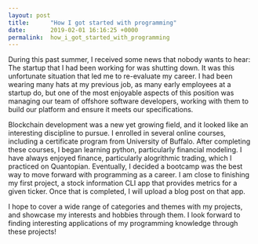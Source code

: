 ```yaml
---
layout: post
title:      "How I got started with programming"
date:       2019-02-01 16:16:25 +0000
permalink:  how_i_got_started_with_programming
---
```



During this past summer, I received some news that nobody wants to hear: The startup that I had been working for was shutting down. It was this unfortunate situation that led me to re-evaluate my career. I had been wearing many hats at my previous job, as many early employees at a startup do, but one of the most enjoyable aspects of this position was managing our team of offshore software developers, working with them to build our platform and ensure it meets our specifications. 

Blockchain development was a new yet growing field, and it looked like an interesting discipline to pursue. I enrolled in several online courses, including a certificate program from University of Buffalo. After completing these courses, I began learning python, particularly financial modeling. I have always enjoyed finance, particularly alogrithmic trading, which I practiced on Quantopian. Eventually, I decided a bootcamp was the best way to move forward with programming as a career. I am close to finishing my first project, a stock information CLI app that provides metrics for a given ticker. Once that is completed, I will upload a blog post on that app. 

I hope to cover a wide range of categories and themes with my projects, and showcase my interests and hobbies through them. I look forward to finding interesting applications of my programming knowledge through these projects!
